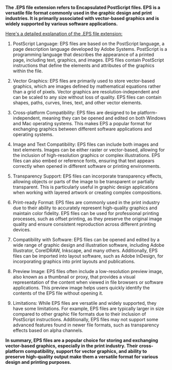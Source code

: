**The .EPS file extension refers to Encapsulated PostScript files. EPS is a versatile file format commonly used in the graphic design and print industries. It is primarily associated with vector-based graphics and is widely supported by various software applications.**

<ins>Here's a detailed explanation of the .EPS file extension:</ins>

1. PostScript Language: EPS files are based on the PostScript language, a page description language developed by Adobe Systems. PostScript is a programming language that describes the appearance of a printed page, including text, graphics, and images. EPS files contain PostScript instructions that define the elements and attributes of the graphics within the file.

2. Vector Graphics: EPS files are primarily used to store vector-based graphics, which are images defined by mathematical equations rather than a grid of pixels. Vector graphics are resolution-independent and can be scaled to any size without loss of quality. EPS files can contain shapes, paths, curves, lines, text, and other vector elements.

3. Cross-platform Compatibility: EPS files are designed to be platform-independent, meaning they can be opened and edited on both Windows and Mac operating systems. This makes EPS a popular format for exchanging graphics between different software applications and operating systems.

4. Image and Text Compatibility: EPS files can include both images and text elements. Images can be either raster or vector-based, allowing for the inclusion of high-resolution graphics or complex illustrations. EPS files can also embed or reference fonts, ensuring that text appears correctly when opened in different software or printing environments.

5. Transparency Support: EPS files can incorporate transparency effects, allowing objects or parts of the image to be transparent or partially transparent. This is particularly useful in graphic design applications when working with layered artwork or creating complex compositions.

6. Print-ready Format: EPS files are commonly used in the print industry due to their ability to accurately represent high-quality graphics and maintain color fidelity. EPS files can be used for professional printing processes, such as offset printing, as they preserve the original image quality and ensure consistent reproduction across different printing devices.

7. Compatibility with Software: EPS files can be opened and edited by a wide range of graphic design and illustration software, including Adobe Illustrator, CorelDRAW, Inkscape, and many others. Additionally, EPS files can be imported into layout software, such as Adobe InDesign, for incorporating graphics into print layouts and publications.

8. Preview Image: EPS files often include a low-resolution preview image, also known as a thumbnail or proxy, that provides a visual representation of the content when viewed in file browsers or software applications. This preview image helps users quickly identify the contents of the EPS file without opening it.

9. Limitations: While EPS files are versatile and widely supported, they have some limitations. For example, EPS files are typically larger in size compared to other graphic file formats due to their inclusion of PostScript instructions. Additionally, EPS files may not support some advanced features found in newer file formats, such as transparency effects based on alpha channels.

**In summary, EPS files are a popular choice for storing and exchanging vector-based graphics, especially in the print industry. Their cross-platform compatibility, support for vector graphics, and ability to preserve high-quality output make them a versatile format for various design and printing purposes.**

